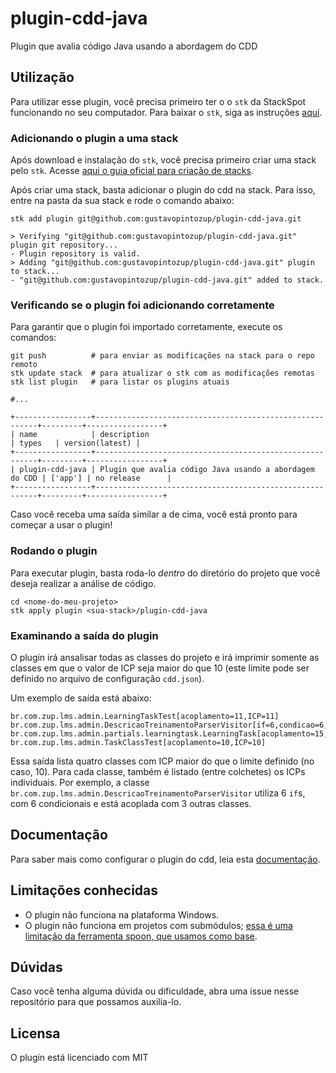 # plugin-cdd-java

Plugin que avalia código Java usando a abordagem do CDD

## Utilização

Para utilizar esse plugin, você precisa primeiro ter o o `stk` da StackSpot funcionando no seu computador. Para baixar o `stk`, siga as instruções [aqui](https://stackspot.com/).

<!-- Usando o `stk`, você pode usar o plugin de maneira isolada, ou associado a uma stack. 

### Usando o plugin de maneira isolada

Para usar o plugin isoladamente, primeiro baixe o fonte desse repositório na sua máquina local.

```
git clone git@github.com:gustavopintozup/plugin-cdd-java.git
```

Depois de baixar, para rodar o plugin em um repositório, basta rodar o seguinte comando. 

```
```
-->

### Adicionando o plugin a uma stack

Após download e instalação do `stk`, você precisa primeiro criar uma stack pelo `stk`. Acesse [aqui o guia oficial para criação de stacks](https://docs.stackspot.com/v3.6.0/docs/creators-guide/creator-tutorials/howto-create-stack/). 

Após criar uma stack, basta adicionar o plugin do cdd na stack. Para isso, entre na pasta da sua stack e rode o comando abaixo:

```
stk add plugin git@github.com:gustavopintozup/plugin-cdd-java.git

> Verifying "git@github.com:gustavopintozup/plugin-cdd-java.git" plugin git repository...
- Plugin repository is valid.
> Adding "git@github.com:gustavopintozup/plugin-cdd-java.git" plugin to stack...
- "git@github.com:gustavopintozup/plugin-cdd-java.git" added to stack.
```

### Verificando se o plugin foi adicionando corretamente

Para garantir que o plugin foi importado corretamente, execute os comandos:

```
git push          # para enviar as modificações na stack para o repo remoto
stk update stack  # para atualizar o stk com as modificações remotas
stk list plugin   # para listar os plugins atuais

#...

+-----------------+---------------------------------------------------------+---------+-----------------+
| name            | description                                             | types   | version(latest) |
+-----------------+---------------------------------------------------------+---------+-----------------+
| plugin-cdd-java | Plugin que avalia código Java usando a abordagem do CDD | ['app'] | no release      |
+-----------------+---------------------------------------------------------+---------+-----------------+
```

Caso você receba uma saída similar a de cima, você está pronto para começar a usar o plugin!

### Rodando o plugin

Para executar plugin, basta roda-lo *dentro* do diretório do projeto que você deseja realizar a análise de código.

```
cd <nome-do-meu-projeto>
stk apply plugin <sua-stack>/plugin-cdd-java
```

### Examinando a saída do plugin

O plugin irá ansalisar todas as classes do projeto e irá imprimir somente as classes em que o valor de ICP seja maior do que 10 (este limite pode ser definido no arquivo de configuração `cdd.json`). 

Um exemplo de saída está abaixo: 

```
br.com.zup.lms.admin.LearningTaskTest[acoplamento=11,ICP=11]
br.com.zup.lms.admin.DescricaoTreinamentoParserVisitor[if=6,condicao=6,acoplamento=3,ICP=15]
br.com.zup.lms.admin.partials.learningtask.LearningTask[acoplamento=15,ICP=15]
br.com.zup.lms.admin.TaskClassTest[acoplamento=10,ICP=10]
```

Essa saída lista quatro classes com ICP maior do que o limite definido (no caso, 10). Para cada classe, também é listado (entre colchetes) os ICPs individuais. Por exemplo, a classe `br.com.zup.lms.admin.DescricaoTreinamentoParserVisitor` utiliza 6 `if`s, com 6 condicionais e está acoplada com 3 outras classes.

## Documentação

Para saber mais como configurar o plugin do cdd, leia esta [documentação](documentacao-plugin-cdd.md).


## Limitações conhecidas

- O plugin não funciona na plataforma Windows.
- O plugin não funciona em projetos com submódulos; [essa é uma limitação da ferramenta spoon, que usamos como base](https://stackoverflow.com/questions/43313161/how-do-we-deal-with-the-type-xxx-is-already-defined-in-spoons-source-code-ana).

## Dúvidas

Caso você tenha alguma dúvida ou dificuldade, abra uma issue nesse repositório para que possamos auxilia-lo.

## Licensa

O plugin está licenciado com MIT